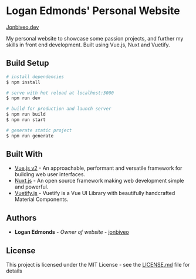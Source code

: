 # Logan Edmonds' Personal Website
[Jonbiveo.dev](https://jonbiveo.dev/)

My personal website to showcase some passion projects, and further my skills in front end development. Built using Vue.js, Nuxt and Vuetify.

## Build Setup

```bash
# install dependencies
$ npm install

# serve with hot reload at localhost:3000
$ npm run dev

# build for production and launch server
$ npm run build
$ npm run start

# generate static project
$ npm run generate
```

## Built With

* [Vue.js v2](https://v2.vuejs.org/) - An approachable, performant and versatile framework for building web user interfaces.
* [Nuxt.js](https://nuxtjs.org/) - An open source framework making web development simple and powerful.
* [Vuetify.js](https://vuetifyjs.com/en/introduction/why-vuetify/) - Vuetify is a Vue UI Library with beautifully handcrafted Material Components.

## Authors

* **Logan Edmonds** - *Owner of website* - [jonbiveo](https://github.com/jonbiveo)

## License

This project is licensed under the MIT License - see the [LICENSE.md](LICENSE.md) file for details